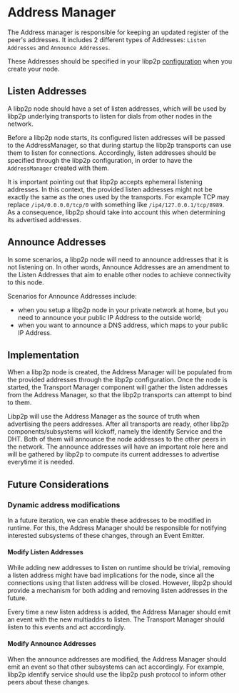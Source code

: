 # Address Manager

The Address manager is responsible for keeping an updated register of the peer's addresses. It includes 2 different types of Addresses: `Listen Addresses` and `Announce Addresses`.

These Addresses should be specified in your libp2p [configuration](../../../../doc/CONFIGURATION.md) when you create your node.

## Listen Addresses

A libp2p node should have a set of listen addresses, which will be used by libp2p underlying transports to listen for dials from other nodes in the network.

Before a libp2p node starts, its configured listen addresses will be passed to the AddressManager, so that during startup the libp2p transports can use them to listen for connections. Accordingly, listen addresses should be specified through the libp2p configuration, in order to have the `AddressManager` created with them.

It is important pointing out that libp2p accepts ephemeral listening addresses. In this context, the provided listen addresses might not be exactly the same as the ones used by the transports. For example TCP may replace `/ip4/0.0.0.0/tcp/0` with something like `/ip4/127.0.0.1/tcp/8989`. As a consequence, libp2p should take into account this when determining its advertised addresses.

## Announce Addresses

In some scenarios, a libp2p node will need to announce addresses that it is not listening on. In other words, Announce Addresses are an amendment to the Listen Addresses that aim to enable other nodes to achieve connectivity to this node.

Scenarios for Announce Addresses include:
- when you setup a libp2p node in your private network at home, but you need to announce your public IP Address to the outside world;
- when you want to announce a DNS address, which maps to your public IP Address.

## Implementation

When a libp2p node is created, the Address Manager will be populated from the provided addresses through the libp2p configuration. Once the node is started, the Transport Manager component will gather the listen addresses from the Address Manager, so that the libp2p transports can attempt to bind to them.

Libp2p will use the Address Manager as the source of truth when advertising the peers addresses. After all transports are ready, other libp2p components/subsystems will kickoff, namely the Identify Service and the DHT. Both of them will announce the node addresses to the other peers in the network. The announce addresses will have an important role here and will be gathered by libp2p to compute its current addresses to advertise everytime it is needed.

## Future Considerations

### Dynamic address modifications 

In a future iteration, we can enable these addresses to be modified in runtime. For this, the Address Manager should be responsible for notifying interested subsystems of these changes, through an Event Emitter.

#### Modify Listen Addresses

While adding new addresses to listen on runtime should be trivial, removing a listen address might have bad implications for the node, since all the connections using that listen address will be closed. However, libp2p should provide a mechanism for both adding and removing listen addresses in the future.

Every time a new listen address is added, the Address Manager should emit an event with the new multiaddrs to listen. The Transport Manager should listen to this events and act accordingly.

#### Modify Announce Addresses

When the announce addresses are modified, the Address Manager should emit an event so that other subsystems can act accordingly. For example, libp2p identify service should use the libp2p push protocol to inform other peers about these changes.
